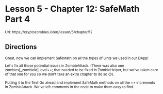 # Lesson 5 - Chapter 12: SafeMath Part 4

<small>
Url: https://cryptozombies.io/en/lesson/5/chapter/12
</small>

## Directions

<small>
Great, now we can implement SafeMath on all the types of uints we used in our DApp!

Let's fix all those potential issues in ZombieAttack. (There was also one zombies[_zombieId].level++; that needed to be fixed in ZombieHelper, but we've taken care of that one for you so we don't take an extra chapter to do so 😉).

Putting it to the Test
Go ahead and implement SafeMath methods on all the ++ increments in ZombieAttack. We've left comments in the code to make them easy to find.
</small>
